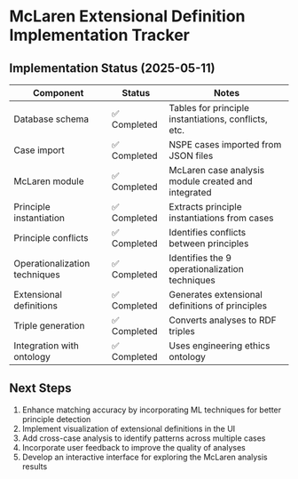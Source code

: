 # McLaren Extensional Definition Implementation Tracker

## Implementation Status (2025-05-11)

| Component | Status | Notes |
|-----------|--------|-------|
| Database schema | ✅ Completed | Tables for principle instantiations, conflicts, etc. |
| Case import | ✅ Completed | NSPE cases imported from JSON files |
| McLaren module | ✅ Completed | McLaren case analysis module created and integrated |
| Principle instantiation | ✅ Completed | Extracts principle instantiations from cases |
| Principle conflicts | ✅ Completed | Identifies conflicts between principles |
| Operationalization techniques | ✅ Completed | Identifies the 9 operationalization techniques |
| Extensional definitions | ✅ Completed | Generates extensional definitions of principles |
| Triple generation | ✅ Completed | Converts analyses to RDF triples |
| Integration with ontology | ✅ Completed | Uses engineering ethics ontology |

## Next Steps

1. Enhance matching accuracy by incorporating ML techniques for better principle detection
2. Implement visualization of extensional definitions in the UI
3. Add cross-case analysis to identify patterns across multiple cases
4. Incorporate user feedback to improve the quality of analyses
5. Develop an interactive interface for exploring the McLaren analysis results
